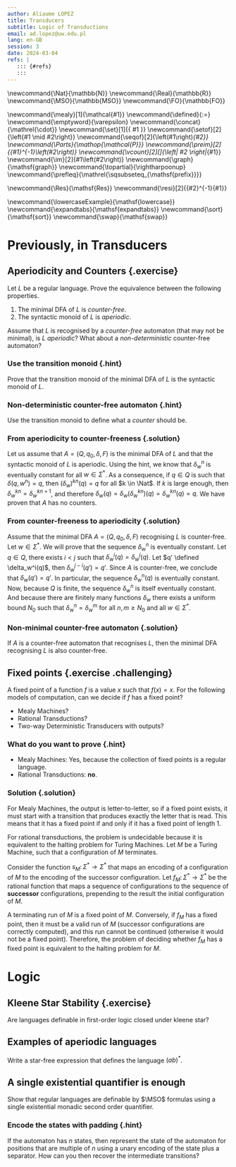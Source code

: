 ```yaml
---
author: Aliaume LOPEZ
title: Transducers
subtitle: Logic of Transductions
email: ad.lopez@uw.edu.pl
lang: en-GB
session: 3
date: 2024-03-04
refs: |
   ::: {#refs}
   :::
---
```


<!-- These are the latex command used in this document --->
\newcommand{\Nat}{\mathbb{N}}
\newcommand{\Real}{\mathbb{R}}
\newcommand{\MSO}{\mathbb{MSO}}
\newcommand{\FO}{\mathbb{FO}}

\newcommand{\mealy}[1]{\mathcal{#1}}
\newcommand{\defined}{:=}
\newcommand{\emptyword}{\varepsilon}
\newcommand{\concat}{\mathrel{\cdot}}
\newcommand{\set}[1]{\{ #1 \}}
\newcommand{\setof}[2]{\left\{#1 \mid #2\right\}}
\newcommand{\seqof}[2]{\left(#1\right)_{#2}}
\newcommand{\Parts}{\mathop{\mathcal{P}}}
\newcommand{\preim}[2]{{#1}^{-1}\left(#2\right)}
\newcommand{\vcount}[2][]{\left| #2 \right|_{#1}}
\newcommand{\im}[2]{#1\left(#2\right)}
\newcommand{\graph}{\mathsf{graph}}
\newcommand{\topartial}{\rightharpoonup}
\newcommand{\prefleq}{\mathrel{\sqsubseteq_{\mathsf{prefix}}}}

\newcommand{\Res}{\mathsf{Res}}
\newcommand{\resi}[2]{{#2}^{-1}{#1}}

\newcommand{\lowercaseExample}{\mathsf{lowercase}}
\newcommand{\expandtabs}{\mathsf{expandtabs}}
\newcommand{\sort}{\mathsf{sort}}
\newcommand{\swap}{\mathsf{swap}}
<!-- end of the custom commands -->

# Previously, in Transducers

## Aperiodicity and Counters {.exercise}

Let $L$ be a regular language. Prove the equivalence between the following
properties.

1. The minimal DFA of $L$ is *counter-free*.
2. The syntactic monoid of $L$ is *aperiodic*.

Assume that $L$ is recognised by a *counter-free* automaton (that may not be
minimal), is $L$ *aperiodic*? What about a *non-deterministic* counter-free
automaton?

### Use the transition monoid {.hint}

Prove that the transition monoid of the minimal DFA of $L$ is
the syntactic monoid of $L$.

### Non-deterministic counter-free automaton {.hint}

Use the transition monoid to define what a *counter* should be.

### From aperiodicity to counter-freeness {.solution}

Let us assume that $A = (Q, q_0, \delta, F)$ is the minimal DFA of $L$ and that
the syntactic monoid of $L$ is aperiodic. Using the hint, we know that
$\delta_w^n$ is eventually constant for all $w \in \Sigma^*$. As a consequence,
if $q \in Q$ is such that $\delta(q, w^n) = q$, then $(\delta_w)^{kn}(q) = q$
for all $k \in \Nat$. If $k$ is large enough, then $\delta_w^{kn}
= \delta_w^{kn+1}$, and therefore $\delta_w(q) = \delta_w (\delta_w^{kn})(q)
= \delta_w^{kn} (q) = q$. We have proven that $A$ has no counters.

### From counter-freeness to aperiodicity {.solution}

Assume that the minimal DFA $A = (Q, q_0, \delta, F)$ recognising $L$ is
counter-free. Let $w \in \Sigma^*$. We will prove that the sequence
$\delta_w^n$ is eventually constant. Let $q \in Q$, there exists $i < j$ such
that $\delta_w^i(q) = \delta_w^j(q)$. Let $q' \defined \delta_w^i(q)$, then
$\delta_w^{j-i}(q') = q'$. Since $A$ is counter-free, we conclude that
$\delta_w(q') = q'$. In particular, the sequence $\delta_w^n(q)$ is eventually
constant. Now, because $Q$ is finite, the sequence $\delta_w^n$ is itself
eventually constant. And because there are finitely many functions $\delta_w$
there exists a uniform bound $N_0$ such that $\delta_w^n = \delta_w^m$ for all
$n,m \geq N_0$ and all $w \in \Sigma^*$. 

### Non-minimal counter-free automaton {.solution}

If $A$ is a counter-free automaton that recognises $L$, then the minimal DFA
recognising $L$ is also counter-free.


## Fixed points {.exercise .challenging}

A fixed point of a function $f$ is a value $x$ such that $f(x) = x$.
For the following models of computation, can we decide if $f$ has a fixed point?

- Mealy Machines?
- Rational Transductions?
- Two-way Deterministic Transducers with outputs?

### What do you want to prove {.hint}

- Mealy Machines: Yes, because the collection of fixed points is a regular language.
- Rational Transductions: **no**.

### Solution {.solution}

For Mealy Machines, the output is letter-to-letter, so if a fixed point exists,
it must start with a transition that produces exactly the letter that is read. This means
that it has a fixed point if and only if it has a fixed point of length $1$.

For rational transductions, the problem is undecidable because it is equivalent
to the halting problem for Turing Machines. Let $M$ be a Turing Machine,
such that a configuration of $M$ terminates.

Consider the function $s_M \colon \Sigma^* \to \Sigma^*$ that maps an encoding
of a configuration of $M$ to the encoding of the successor configuration. Let
$f_M \colon \Sigma^* \to \Sigma^*$ be the rational function that maps
a sequence of configurations to the sequence of **successor** configurations, prepending
to the result the initial configuration of $M$.

A terminating run of $M$ is a fixed point of $M$. Conversely, if $f_M$ has
a fixed point, then it must be a valid run of $M$ (successor configurations are
correctly computed), and this run cannot be continued (otherwise it would not
be a fixed point). Therefore, the problem of deciding whether $f_M$ has a fixed
point is equivalent to the halting problem for $M$.


# Logic 


## Kleene Star Stability {.exercise}

Are languages definable in first-order logic closed under kleene star?

## Examples of aperiodic languages

Write a star-free expression that defines the language $(ab)^*$.

## A single existential quantifier is enough

Show that regular languages are definable by
$\MSO$ formulas using a single existential monadic second order
quantifier.

### Encode the states with padding {.hint}

If the automaton has $n$ states, then represent the state of the automaton for
positions that are multiple of $n$ using a unary encoding of the state plus
a separator. How can you then recover the intermediate transitions?
